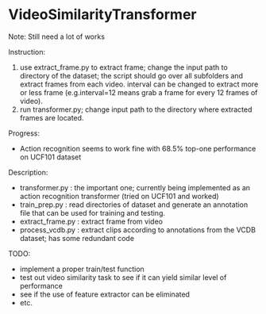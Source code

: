# VideoSimilarityTransformer
Note: Still need a lot of works

Instruction:
 1. use extract_frame.py to extract frame; change the input path to directory of the dataset; the script should go over all subfolders and extract frames from each video. interval can be changed to extract more or less frame (e.g.interval=12 means grab a frame for every 12 frames of video).
 2. run transformer.py; change input path to the directory where extracted frames are located.

Progress:
- Action recognition seems to work fine with 68.5% top-one performance on UCF101 dataset

Description:
- transformer.py : the important one; currently being implemented as an action recognition transformer (tried on UCF101 and worked)
- train_prep.py : read directories of dataset and generate an annotation file that can be used for training and testing.
- extract_frame.py : extract frame from video
- process_vcdb.py : extract clips according to annotations from the VCDB dataset; has some redundant code

TODO:
- implement a proper train/test function
- test out video similarity task to see if it can yield similar level of performance
- see if the use of feature extractor can be eliminated
- etc.
